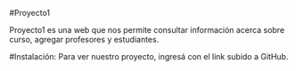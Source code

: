 #Proyecto1

Proyecto1 es una web que nos permite consultar información acerca sobre curso, agregar profesores y estudiantes.

#Instalación:
Para ver nuestro proyecto, ingresá con el link subido a GitHub.
